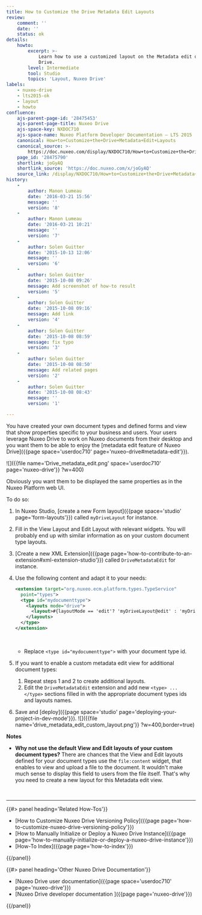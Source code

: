 ```yaml
---
title: How to Customize the Drive Metadata Edit Layouts
review:
    comment: ''
    date: ''
    status: ok
details:
    howto:
        excerpt: >-
            Learn how to use a customized layout on the Metadata edit of Nuxeo
            Drive.
        level: Intermediate
        tool: Studio
        topics: 'Layout, Nuxeo Drive'
labels:
    - nuxeo-drive
    - lts2015-ok
    - layout
    - howto
confluence:
    ajs-parent-page-id: '28475453'
    ajs-parent-page-title: Nuxeo Drive
    ajs-space-key: NXDOC710
    ajs-space-name: Nuxeo Platform Developer Documentation — LTS 2015
    canonical: How+to+Customize+the+Drive+Metadata+Edit+Layouts
    canonical_source: >-
        https://doc.nuxeo.com/display/NXDOC710/How+to+Customize+the+Drive+Metadata+Edit+Layouts
    page_id: '28475790'
    shortlink: joGyAQ
    shortlink_source: 'https://doc.nuxeo.com/x/joGyAQ'
    source_link: /display/NXDOC710/How+to+Customize+the+Drive+Metadata+Edit+Layouts
history:
    - 
        author: Manon Lumeau
        date: '2016-03-21 15:56'
        message: ''
        version: '8'
    - 
        author: Manon Lumeau
        date: '2016-03-21 10:21'
        message: ''
        version: '7'
    - 
        author: Solen Guitter
        date: '2015-10-13 12:06'
        message: ''
        version: '6'
    - 
        author: Solen Guitter
        date: '2015-10-08 09:26'
        message: Add screenshot of how-to result
        version: '5'
    - 
        author: Solen Guitter
        date: '2015-10-08 09:16'
        message: Add link
        version: '4'
    - 
        author: Solen Guitter
        date: '2015-10-08 08:59'
        message: fix typo
        version: '3'
    - 
        author: Solen Guitter
        date: '2015-10-08 08:50'
        message: Add related pages
        version: '2'
    - 
        author: Solen Guitter
        date: '2015-10-08 08:43'
        message: ''
        version: '1'

---
```

You have created your own document types and defined forms and view that show properties specific to your business and users. Your users leverage Nuxeo Drive to work on Nuxeo documents from their desktop and you want them to be able to enjoy the [metadata edit feature of Nuxeo Drive]({{page space='userdoc710' page='nuxeo-drive#metadata-edit'}}).

![]({{file name='Drive_metadata_edit.png' space='userdoc710' page='nuxeo-drive'}} ?w=400)

Obviously you want them to be displayed the same properties as in the Nuxeo Platform web UI.

To do so:

1.  In Nuxeo Studio, [create a new Form layout]({{page space='studio' page='form-layouts'}}) called&nbsp;`myDriveLayout` for instance.
2.  Fill in the View Layout and Edit Layout with relevant widgets.
    You will probably end up with similar information as on your custom document type layouts.
3.  [Create a new XML Extension]({{page page='how-to-contribute-to-an-extension#xml-extension-studio'}}) called&nbsp;`DriveMetadataEdit` for instance.
4.  Use the following content and adapt it to your needs:

    ```xml
    <extension target="org.nuxeo.ecm.platform.types.TypeService"
      point="types">
      <type id="mydocumenttype">
        <layouts mode="drive">
          <layout>#{layoutMode == 'edit'? 'myDriveLayout@edit' : 'myDriveLayout@view'}</layout>
        </layouts>
      </type>
    </extension>
    ```

    &nbsp;

    *   Replace&nbsp;`<type id="mydocumenttype">` with your document type id.
5.  If you want to enable a custom metadata edit view for additional document types:
    1.  Repeat steps 1 and 2 to create additional layouts.
    2.  Edit the `DriveMetadataEdit` extension and add new `<type> ... </type>` sections filled in with the appropriate document types ids and layouts names.
6.  Save and [deploy]({{page space='studio' page='deploying-your-project-in-dev-mode'}}).
    ![]({{file name='drive_metadata_edit_custom_layout.png'}} ?w=400,border=true)

**Notes**

*   **Why not use the default View and Edit layouts of your custom document types?**
    There are chances that the View and Edit layouts defined for your document types use the `file:content` widget, that enables to view and upload a file to the document. It wouldn't make much sense to display this field to users from the file itself. That's why you need to create a new layout for this Metadata edit view.

&nbsp;

* * *

<div class="row" data-equalizer data-equalize-on="medium"><div class="column medium-6">{{#> panel heading='Related How-Tos'}}

*   [How to Customize Nuxeo Drive Versioning Policy]({{page page='how-to-customize-nuxeo-drive-versioning-policy'}})
*   [How to Manually Initialize or Deploy a Nuxeo Drive Instance]({{page page='how-to-manually-initialize-or-deploy-a-nuxeo-drive-instance'}})
*   [How-To Index]({{page page='how-to-index'}})

{{/panel}}</div><div class="column medium-6">{{#> panel heading='Other Nuxeo Drive Documentation'}}

*   [Nuxeo Drive user documentation]({{page space='userdoc710' page='nuxeo-drive'}})
*   [Nuxeo Drive developer documentation
    ]({{page page='nuxeo-drive'}})

{{/panel}}</div></div>
